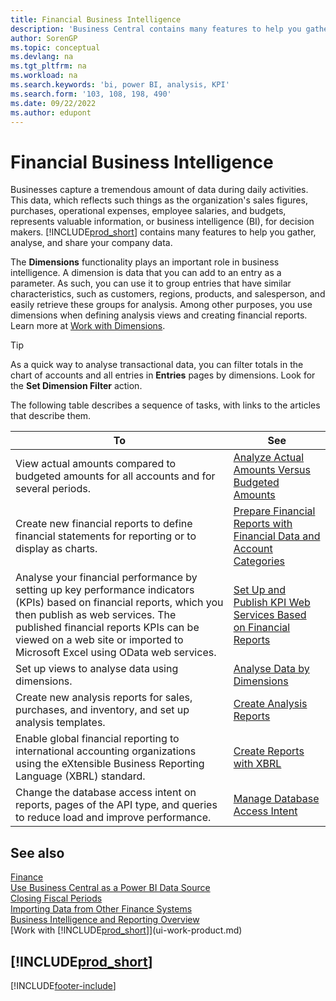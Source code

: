 ```yaml
---
title: Financial Business Intelligence
description: 'Business Central contains many features to help you gather, analyse, and share valuable company data for business intelligence and decision-making.'
author: SorenGP
ms.topic: conceptual
ms.devlang: na
ms.tgt_pltfrm: na
ms.workload: na
ms.search.keywords: 'bi, power BI, analysis, KPI'
ms.search.form: '103, 108, 198, 490'
ms.date: 09/22/2022
ms.author: edupont
---
```

# <a name="financial-business-intelligence"></a>Financial Business Intelligence

Businesses capture a tremendous amount of data during daily activities. This data, which reflects such things as the organization's sales figures, purchases, operational expenses, employee salaries, and budgets, represents valuable information, or business intelligence (BI), for decision makers. [!INCLUDE[prod_short](includes/prod_short.md)] contains many features to help you gather, analyse, and share your company data.

The **Dimensions** functionality plays an important role in business intelligence. A dimension is data that you can add to an entry as a parameter. As such, you can use it to group entries that have similar characteristics, such as customers, regions, products, and salesperson, and easily retrieve these groups for analysis. Among other purposes, you use dimensions when defining analysis views and creating financial reports. Learn more at [Work with Dimensions](finance-dimensions.md).

> [!TIP]
> As a quick way to analyse transactional data, you can filter totals in the chart of accounts and all entries in **Entries** pages by dimensions. Look for the **Set Dimension Filter** action.  

The following table describes a sequence of tasks, with links to the articles that describe them.  

| To | See |
| --- | --- |
|View actual amounts compared to budgeted amounts for all accounts and for several periods.|[Analyze Actual Amounts Versus Budgeted Amounts](bi-how-analyze-actual-versus-budget.md)|
|Create new financial reports to define financial statements for reporting or to display as charts.|[Prepare Financial Reports with Financial Data and Account Categories](bi-how-work-account-schedule.md)|
|Analyse your financial performance by setting up key performance indicators (KPIs) based on financial reports, which you then publish as web services. The published financial reports KPIs can be viewed on a web site or imported to Microsoft Excel using OData web services.|[Set Up and Publish KPI Web Services Based on Financial Reports](bi-how-to-set-up-and-publish-kpi-web-services-based-on-account-schedules.md)|
|Set up views to analyse data using dimensions.|[Analyse Data by Dimensions](bi-how-analyze-data-dimension.md)|
|Create new analysis reports for sales, purchases, and inventory, and set up analysis templates.|[Create Analysis Reports](bi-how-create-analysis-views-reports.md)|
|Enable global financial reporting to international accounting organizations using the eXtensible Business Reporting Language (XBRL) standard.|[Create Reports with XBRL](bi-create-reports-with-xbrl.md)|
|Change the database access intent on reports, pages of the API type, and queries to reduce load and improve performance.|[Manage Database Access Intent](admin-data-access-intent.md)|

## <a name="see-also"></a>See also

[Finance](finance.md)  
[Use Business Central as a Power BI Data Source](across-how-use-financials-data-source-powerbi.md)  
[Closing Fiscal Periods](year-close-years-periods.md)  
[Importing Data from Other Finance Systems](across-import-data-configuration-packages.md)  
[Business Intelligence and Reporting Overview](reports-bi-reporting.md)  
[Work with [!INCLUDE[prod_short](includes/prod_short.md)]](ui-work-product.md)  

## [!INCLUDE[prod_short](includes/free_trial_md.md)]  

[!INCLUDE[footer-include](includes/footer-banner.md)]
